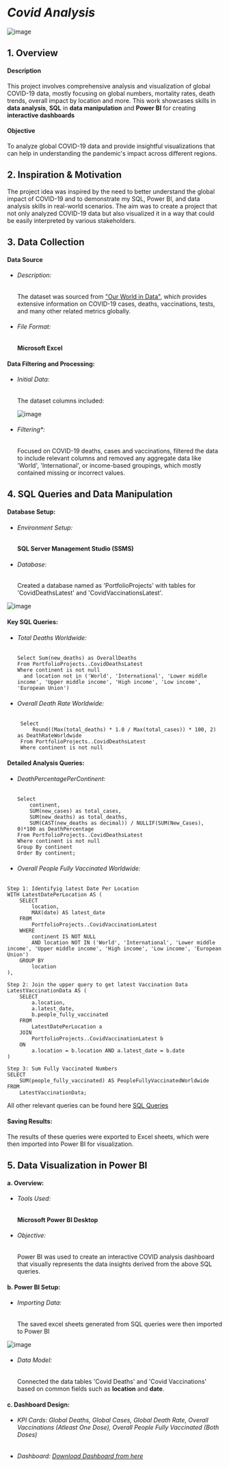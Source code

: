 # *Covid Analysis*


![image](https://github.com/user-attachments/assets/38a8a0fb-8861-479e-8a63-e2c74b24749a)

## 1. Overview
#### Description
This project involves comprehensive analysis and visualization of global COVID-19 data, mostly focusing on global numbers, mortality rates, death trends, overall impact by location and more. This work showcases skills in __data analysis__, __SQL__ in __data manipulation__ and __Power BI__ for creating __interactive dashboards__
#### Objective
To analyze global COVID-19 data and provide insightful visualizations that can help in understanding the pandemic's impact across different regions.

## 2. Inspiration & Motivation
The project idea was inspired by the need to better understand the global impact of COVID-19 and to demonstrate my SQL, Power BI, and data analysis skills in real-world scenarios. The aim was to create a project that not only analyzed COVID-19 data but also visualized it in a way that could be easily interpreted by various stakeholders.

## 3. Data Collection
#### Data Source
- ###### *Description*:
  The dataset was sourced from ["Our World in Data"](https://ourworldindata.org/coronavirus), which provides extensive information on COVID-19 cases, deaths, vaccinations, tests, and many other related metrics globally.
- ###### *File Format*:
  __Microsoft Excel__

#### Data Filtering and Processing:
- ###### *Initial Data*:
  The dataset columns included:

  ![image](https://github.com/user-attachments/assets/48d8c620-a0b9-4491-85c1-8b591bcd1c69)

- ###### *Filtering**:
  Focused on COVID-19 deaths, cases and vaccinations, filtered the data to include relevant columns and removed any aggregate data like 'World', 'International', or income-based groupings, which mostly contained missing or incorrect values.

## 4. SQL Queries and Data Manipulation
#### Database Setup:
- ###### *Environment Setup*:
  __SQL Server Management Studio (SSMS)__
- ###### *Database*:
  Created a database named as 'PortfolioProjects' with tables for 'CovidDeathsLatest' and 'CovidVaccinationsLatest'.

![image](https://github.com/user-attachments/assets/9c600f38-2cfb-43a5-a228-dfe6ed96f7e7)

#### Key SQL Queries:
- ###### *Total Deaths Worldwide*:
  ```
  Select Sum(new_deaths) as OverallDeaths
  From PortfolioProjects..CovidDeathsLatest
  Where continent is not null
    and location not in ('World', 'International', 'Lower middle income', 'Upper middle income', 'High income', 'Low income', 'European Union')
  ```
- ###### *Overall Death Rate Worldwide*:
  ```
   Select 
       Round((Max(total_deaths) * 1.0 / Max(total_cases)) * 100, 2) as DeathRateWorldwide
   From PortfolioProjects..CovidDeathsLatest
   Where continent is not null
  ```
#### Detailed Analysis Queries:
- ###### *DeathPercentagePerContinent*:
  ```
  Select
	  continent,
	  SUM(new_cases) as total_cases, 
	  SUM(new_deaths) as total_deaths, 
	  SUM(CAST(new_deaths as decimal)) / NULLIF(SUM(New_Cases), 0)*100 as DeathPercentage
  From PortfolioProjects..CovidDeathsLatest
  Where continent is not null 
  Group By continent
  Order By continent;
  ```
- ###### *Overall People Fully Vaccinated Worldwide*:
```
Step 1: Identifyig latest Date Per Location
WITH LatestDatePerLocation AS (
    SELECT 
        location, 
        MAX(date) AS latest_date
    FROM 
        PortfolioProjects..CovidVaccinationLatest
    WHERE 
        continent IS NOT NULL
        AND location NOT IN ('World', 'International', 'Lower middle income', 'Upper middle income', 'High income', 'Low income', 'European Union')
    GROUP BY 
        location
),

Step 2: Join the upper query to get latest Vaccination Data
LatestVaccinationData AS (
    SELECT 
        a.location,
        a.latest_date,
        b.people_fully_vaccinated
    FROM 
        LatestDatePerLocation a
    JOIN 
        PortfolioProjects..CovidVaccinationLatest b
    ON 
        a.location = b.location AND a.latest_date = b.date
)

Step 3: Sum Fully Vaccinated Numbers
SELECT 
    SUM(people_fully_vaccinated) AS PeopleFullyVaccinatedWorldwide
FROM 
    LatestVaccinationData;
```

All other relevant queries can be found here [SQL Queries](https://github.com/aishincp/Covid-Data-Analysis/blob/main/CovidDeathsQuery_New.sql)

#### Saving Results:
The results of these queries were exported to Excel sheets, which were then imported into Power BI for visualization.


## 5. Data Visualization in Power BI

#### a. Overview:
- ###### *Tools Used*:
  __Microsoft Power BI Desktop__
- ###### *Objective*:
  Power BI was used to create an interactive COVID analysis dashboard that visually represents the data insights derived from the above SQL queries.

#### b. Power BI Setup:
- ###### *Importing Data*:
  The saved excel sheets generated from SQL queries were then imported to Power BI
  
![image](https://github.com/user-attachments/assets/65b4b99f-5ffc-4a21-aa89-a832a20dc4e8)
  
- ###### *Data Model*:
  Connected the data tables 'Covid Deaths' and 'Covid Vaccinations' based on common fields such as __location__ and __date__.

#### c. Dashboard Design:

- ###### *KPI Cards*: Global Deaths, Global Cases, Global Death Rate, Overall Vaccinations (Atleast One Dose), Overall People Fully Vaccinated (Both Doses)

- ###### *Dashboard*: [Download Dashboard from here](https://github.com/aishincp/Covid-Data-Analysis/blob/main/Covid.pbix)



